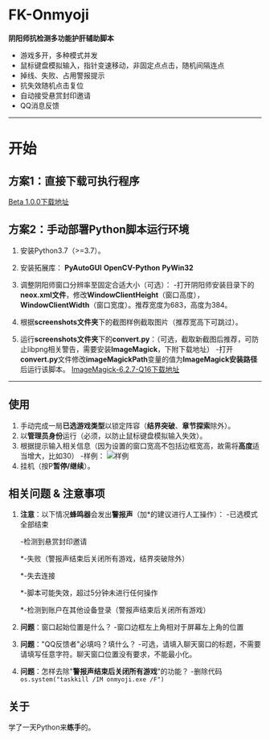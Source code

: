 # FK-Onmyoji
**阴阳师抗检测多功能护肝辅助脚本**

 - 游戏多开，多种模式并发
 - 鼠标键盘模拟输入，指针变速移动，非固定点点击，随机间隔连点
 - 掉线、失败、占用警报提示
 - 抗失效随机点击复位
 - 自动接受悬赏封印邀请
 - QQ消息反馈

 
----------


# 开始

## 方案1：直接下载可执行程序 ##
 [Beta 1.0.0下载地址][1]

## 方案2：手动部署Python脚本运行环境 ##

 1. 安装Python3.7（>=3.7）。

 2. 安装拓展库：
    **PyAutoGUI**
    **OpenCV-Python**
    **PyWin32**

 3. 调整阴阳师窗口分辨率至固定合适大小（可选）：
    -打开阴阳师安装目录下的**neox.xml文件**，修改**WindowClientHeight**（窗口高度），**WindowClientWidth**（窗口宽度）。推荐宽度为683，高度为384。

 4. 根据**screenshots文件夹**下的截图样例截取图片（推荐宽高下可跳过）。

 5. 运行**screenshots文件夹**下的**convert.py**：（可选，截取新截图后推荐，可防止libpng相关警告，需要安装**ImageMagick**，下附下载地址）
    -打开**convert.py**文件修改**imageMagickPath**变量的值为**ImageMagick安装路径**后运行该脚本。
 [ImageMagick-6.2.7-Q16下载地址][2]

 
----------


## 使用 ##
 1. 手动完成一局**已选游戏类型**以锁定阵容（**结界突破**、**章节探索**除外）。
 2. 以**管理员身份**运行（必须，以防止鼠标键盘模拟输入失效）。
 3. 根据提示输入相关信息（因为设置的窗口宽高不包括边框宽高，故需将**高度**适当增大，比如30）
	-样例：
![样例][3]
 4. 挂机（按P**暂停/继续**）。

## 相关问题 & 注意事项 ##
 1. **注意**：以下情况**蜂鸣器**会发出**警报声**（加*的建议进行人工操作）：
    -已选模式全部结束
	
    -检测到悬赏封印邀请
	
    *-失败（警报声结束后关闭所有游戏，结界突破除外）
	
    *-失去连接
	
    *-脚本可能失效，超过5分钟未进行任何操作
	
    *-检测到账户在其他设备登录（警报声结束后关闭所有游戏）
	
 2. **问题**：窗口起始位置是什么？
    -窗口边框左上角相对于屏幕左上角的位置
 3. **问题**："QQ反馈者"必填吗？填什么？
    -可选，请填入聊天窗口的标题，不需要请填写任意字符。聊天窗口位置没有要求，不能最小化。
 4. **问题**：怎样去除"**警报声结束后关闭所有游戏**"的功能？
    -删除代码`os.system("taskkill /IM onmyoji.exe /F")`
## 关于 ##
学了一天Python来**练手**的。


  [1]: https://t00y.com/file/15016760-403156759
  [2]: https://t00y.com/file/15016760-403129810
  [3]: https://github.com/BluePlumStudio/FK-Onmyoji/blob/master/sample.png
